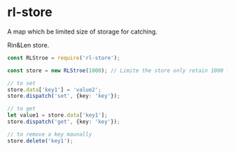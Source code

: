 # rl-store

A map which be limited size of storage for catching.

Rin&Len store.


```ts
const RLStroe = require('rl-store');

const store = new RLStroe(1000); // Limite the store only retain 1000 length of string.

// to set
store.data['key1'] = 'value2';
store.dispatch('set', {key: 'key'});

// to get
let value1 = store.data['key1'];
store.dispatch('get', {key: 'key'});

// to remove a key maunally
store.delete('key1');
```